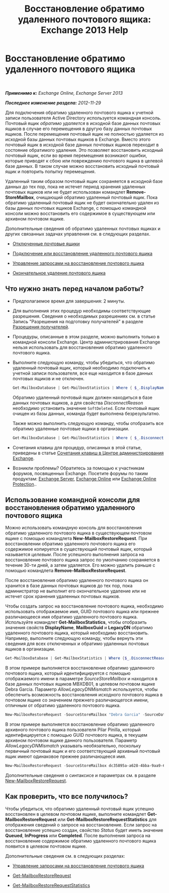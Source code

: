 ﻿---
title: 'Восстановление обратимо удаленного почтового ящика: Exchange 2013 Help'
TOCTitle: Восстановление обратимо удаленного почтового ящика
ms:assetid: 4f3f5ce4-9d12-4ed8-9f70-d8a6aa8a1b2e
ms:mtpsurl: https://technet.microsoft.com/ru-ru/library/JJ863435(v=EXCHG.150)
ms:contentKeyID: 50556418
ms.date: 04/30/2018
mtps_version: v=EXCHG.150
ms.translationtype: HT
---

# Восстановление обратимо удаленного почтового ящика

 

_**Применимо к:** Exchange Online, Exchange Server 2013_

_**Последнее изменение раздела:** 2012-11-29_

Для подключения обратимо удаленного почтового ящика к учетной записи пользователя Active Directory используется командная консоль. Почтовый ящик *обратимо удаляется* в исходной базе данных почтовых ящиков в случае его перемещения в другую базу данных почтовых ящиков. После перемещения почтовый ящик не полностью удаляется из исходной базы данных почтовых ящиков в Exchange. Вместо этого почтовый ящик в исходной базе данных почтовых ящиков переходит в состояние обратимого удаления. Это позволяет восстановить исходный почтовый ящик, если во время перемещения возникают ошибки, которые приводят к сбою или повреждению почтового ящика в целевой базе данных. В таком случае можно восстановить исходный почтовый ящик и повторить попытку перемещения.

Удаленный таким образом почтовый ящик сохраняется в исходной базе данных до тех пор, пока не истечет период хранения удаленных почтовых ящиков или не будет использован командлет **Remove-StoreMailbox**, очищающий обратимо удаленный почтовый ящик. Пока обратимо удаленный почтовый ящик не будет окончательно удален из базы данных почтовых ящиков Exchange, с помощью командной консоли можно восстановить его содержимое в существующем или архивном почтовом ящике.

Дополнительные сведения об обратимо удаленных почтовых ящиках и других связанных задачах управления см. в следующих разделах.

  - [Отключенные почтовые ящики](disconnected-mailboxes-exchange-2013-help.md)

  - [Подключение или восстановление удаленного почтового ящика](connect-or-restore-a-deleted-mailbox-exchange-2013-help.md)

  - [Управление запросами на восстановление почтового ящика](manage-mailbox-restore-requests-exchange-2013-help.md)

  - [Окончательное удаление почтового ящика](permanently-delete-a-mailbox-exchange-2013-help.md)

## Что нужно знать перед началом работы?

  - Предполагаемое время для завершения: 2 минуты.

  - Для выполнения этих процедур необходимы соответствующие разрешения. Сведения о необходимых разрешениях см. в статье Запись "Разрешения на подготовку получателей" в разделе [Разрешения получателей](recipients-permissions-exchange-2013-help.md).

  - Процедуры, описанные в этом разделе, можно выполнить только в командной консоли Exchange. Центр администрирования Exchange нельзя использовать для восстановления обратимо удаленного почтового ящика.

  - Выполните следующую команду, чтобы убедиться, что обратимо удаленный почтовый ящик, который необходимо подключить к учетной записи пользователя, все еще находится в базе данных почтовых ящиков и не отключен.
    
    ```powershell
    Get-MailboxDatabase | Get-MailboxStatistics | Where { $_.DisplayName -eq "<display name>" } | fl DisplayName,DisconnectReason,DisconnectDate
    ```
    
    Обратимо удаленный почтовый ящик должен находиться в базе данных почтовых ящиков, а для свойства *DisconnectReason* необходимо установить значение `SoftDeleted`. Если почтовый ящик очищен из базы данных, команда будет выполнена безрезультатно.
    
    Также можно выполнить следующую команду, чтобы отобразить все обратимо удаленные почтовые ящики в организации.
    
    ```powershell
    Get-MailboxDatabase | Get-MailboxStatistics | Where { $_.DisconnectReason -eq "SoftDeleted" } | fl DisplayName,DisconnectReason,DisconnectDate
    ```

  - Сочетания клавиш для процедур, описанных в этой статье, приведены в статье [Сочетания клавиш в Центре администрирования Exchange](keyboard-shortcuts-in-the-exchange-admin-center-exchange-online-protection-help.md).

  - Возникли проблемы? Обратитесь за помощью к участникам форумов, посвященных Exchange. Посетите форумы по таким продуктам: [Exchange Server](https://go.microsoft.com/fwlink/p/?linkid=60612), [Exchange Online](https://go.microsoft.com/fwlink/p/?linkid=267542) или [Exchange Online Protection](https://go.microsoft.com/fwlink/p/?linkid=285351)..

## Использование командной консоли для восстановления обратимо удаленного почтового ящика

Можно использовать командную консоль для восстановления обратимо удаленного почтового ящика в существующем почтовом ящике с помощью командлета **New-MailboxRestoreRequest**. При восстановлении обратимо удаленного почтового ящика его содержимое копируется в существующий почтовый ящик, который называется *целевым*. После успешного выполнения запроса на восстановление почтового ящика запрос по умолчанию сохраняется в течение 30-ти дней, а затем удаляется. Его можно удалить раньше с помощью командлета **Remove-MailboxRestoreRequest**.

После восстановления обратимо удаленного почтового ящика он хранится в базе данных почтовых ящиков до тех пор, пока администратор не выполнит его окончательное удаление или не истечет срок хранения удаленных почтовых ящиков.

Чтобы создать запрос на восстановление почтового ящика, необходимо использовать отображаемое имя, GUID почтового ящика или прежнее различающееся имя обратимо удаленного почтового ящика. Используйте командлет **Get-MailboxStatistics**, чтобы отобразить значения свойств **DisplayName**, **MailboxGuid** и **LegacyDN** обратимо удаленного почтового ящика, который необходимо восстановить. Например, выполните следующую команду, чтобы вернуть эти сведения для всех отключенных и обратимо удаленных почтовых ящиков в организации.

```powershell
Get-MailboxDatabase | Get-MailboxStatistics | Where {$_.DisconnectReason -eq "SoftDeleted"} | fl DisplayName,MailboxGuid,LegacyDN,Database
```

В этом примере выполняется восстановление обратимо удаленного почтового ящика, который идентифицируется с помощью отображаемого имени в параметре *SourceStoreMailbox* и находится в базе данных почтовых ящиков MBXDB01, в целевом почтовом ящике Debra Garcia. Параметр *AllowLegacyDNMismatch* используется, чтобы обеспечить возможность восстановления исходного почтового ящика в почтовом ящике со значением прежнего различающегося имени, отличным от обратимо удаленного почтового ящика.

```powershell
New-MailboxRestoreRequest -SourceStoreMailbox "Debra Garcia" -SourceDatabase MBXDB01 -TargetMailbox "Debra Garcia" -AllowLegacyDNMismatch
```

В этом примере выполняется восстановление обратимо удаленного архивного почтового ящика пользователя Pilar Pinilla, который идентифицируется с помощью GUID почтового ящика, в текущем архивном почтовом ящике данного пользователя. Параметр *AllowLegacyDNMismatch* указывать необязательно, поскольку первичный почтовый ящик и его соответствующий архивный почтовый ящик имеют одинаковое прежнее различающееся имя.

```powershell
New-MailboxRestoreRequest -SourceStoreMailbox dc35895a-a628-4bba-9aa9-650f5cdb9ae7 -SourceDatabase MBXDB02 -TargetMailbox pilarp@contoso.com -TargetIsArchive
```

Дополнительные сведения о синтаксисе и параметрах см. в разделе [New-MailboxRestoreRequest](https://technet.microsoft.com/ru-ru/library/ff829875\(v=exchg.150\)).

## Как проверить, что все получилось?

Чтобы убедиться, что обратимо удаленный почтовый ящик успешно восстановлен в целевом почтовом ящике, выполните командлет **Get-MailboxRestoreRequest** или **Get-MailboxRestoreRequestStatistics** для отображения сведений о запросе на восстановление. Если запрос на восстановление успешно создан, свойство *Status* будет иметь значение **Queued**, **InProgress** или **Completed**. После выполнения запроса на восстановление содержимое обратимо удаленного почтового ящика появится в целевом почтовом ящике.

Дополнительные сведения см. в следующих разделах:

  - [Управление запросами на восстановление почтового ящика](manage-mailbox-restore-requests-exchange-2013-help.md)

  - [Get-MailboxRestoreRequest](https://technet.microsoft.com/ru-ru/library/ff829907\(v=exchg.150\))

  - [Get-MailboxRestoreRequestStatistics](https://technet.microsoft.com/ru-ru/library/ff829912\(v=exchg.150\))

